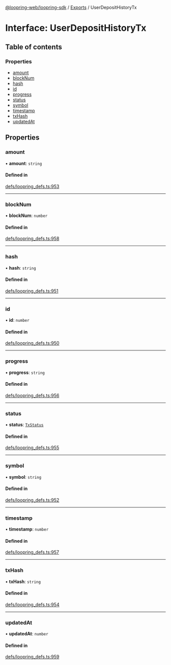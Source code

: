 [@loopring-web/loopring-sdk](../README.md) / [Exports](../modules.md) / UserDepositHistoryTx

# Interface: UserDepositHistoryTx

## Table of contents

### Properties

- [amount](UserDepositHistoryTx.md#amount)
- [blockNum](UserDepositHistoryTx.md#blocknum)
- [hash](UserDepositHistoryTx.md#hash)
- [id](UserDepositHistoryTx.md#id)
- [progress](UserDepositHistoryTx.md#progress)
- [status](UserDepositHistoryTx.md#status)
- [symbol](UserDepositHistoryTx.md#symbol)
- [timestamp](UserDepositHistoryTx.md#timestamp)
- [txHash](UserDepositHistoryTx.md#txhash)
- [updatedAt](UserDepositHistoryTx.md#updatedat)

## Properties

### amount

• **amount**: `string`

#### Defined in

[defs/loopring_defs.ts:953](https://github.com/Loopring/loopring_sdk/blob/5861d10/src/defs/loopring_defs.ts#L953)

___

### blockNum

• **blockNum**: `number`

#### Defined in

[defs/loopring_defs.ts:958](https://github.com/Loopring/loopring_sdk/blob/5861d10/src/defs/loopring_defs.ts#L958)

___

### hash

• **hash**: `string`

#### Defined in

[defs/loopring_defs.ts:951](https://github.com/Loopring/loopring_sdk/blob/5861d10/src/defs/loopring_defs.ts#L951)

___

### id

• **id**: `number`

#### Defined in

[defs/loopring_defs.ts:950](https://github.com/Loopring/loopring_sdk/blob/5861d10/src/defs/loopring_defs.ts#L950)

___

### progress

• **progress**: `string`

#### Defined in

[defs/loopring_defs.ts:956](https://github.com/Loopring/loopring_sdk/blob/5861d10/src/defs/loopring_defs.ts#L956)

___

### status

• **status**: [`TxStatus`](../enums/TxStatus.md)

#### Defined in

[defs/loopring_defs.ts:955](https://github.com/Loopring/loopring_sdk/blob/5861d10/src/defs/loopring_defs.ts#L955)

___

### symbol

• **symbol**: `string`

#### Defined in

[defs/loopring_defs.ts:952](https://github.com/Loopring/loopring_sdk/blob/5861d10/src/defs/loopring_defs.ts#L952)

___

### timestamp

• **timestamp**: `number`

#### Defined in

[defs/loopring_defs.ts:957](https://github.com/Loopring/loopring_sdk/blob/5861d10/src/defs/loopring_defs.ts#L957)

___

### txHash

• **txHash**: `string`

#### Defined in

[defs/loopring_defs.ts:954](https://github.com/Loopring/loopring_sdk/blob/5861d10/src/defs/loopring_defs.ts#L954)

___

### updatedAt

• **updatedAt**: `number`

#### Defined in

[defs/loopring_defs.ts:959](https://github.com/Loopring/loopring_sdk/blob/5861d10/src/defs/loopring_defs.ts#L959)
